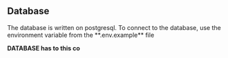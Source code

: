 <h2>Database</h2>
The database is written on postgresql. 
To connect to the database, use the environment variable from the **.env.example** file

**DATABASE has to this co**


